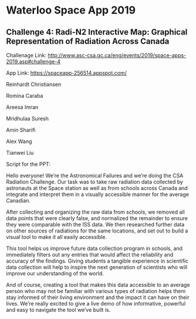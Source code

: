# Waterloo Space App 2019

Challenge 4: Radi-N2 Interactive Map: Graphical Representation of Radiation Across Canada
------------------------------------------------------------------------------------------
Challenage Link: http://www.asc-csa.gc.ca/eng/events/2019/space-apps-2019.asp#challenge-4

App Link: https://spaceapp-256514.appspot.com/

Reinhardt Christiansen

Romina Caraba

Areesa Imran

Mridhulaa Suresh

Amin Sharifi

Alex Wang

Tianwei Liu

Script for the PPT:

Hello everyone! We’re the Astronomical Failures and we’re doing the CSA Radiation Challenge. Our task was to take raw radiation data collected by astronauts at the Space station as well as from schools across Canada and integrate and interpret them in a visually accessible manner for the average Canadian.

After collecting and organizing the raw data from schools, we removed all data points that were clearly false, and normalized the remainder to ensure they were comparable with the ISS data. We then researched further data on other sources of radiations for the same locations, and set out to build a visual tool to make it all easily accessible.

This tool helps us improve future data collection program in schools, and immediately filters out any entries that would affect the reliability and accuracy of the findings. Giving students a tangible experience in scientific data collection will help to inspire the next generation of scientists who will improve our understanding of the world.

And of course, creating a tool that makes this data accessible to an average person who may not be familiar with various types of radiation helps them stay informed of their living environment and the impact it can have on their lives. We’re really excited to give a live demo of how informative,  powerful and easy to navigate the tool we’ve built is.
